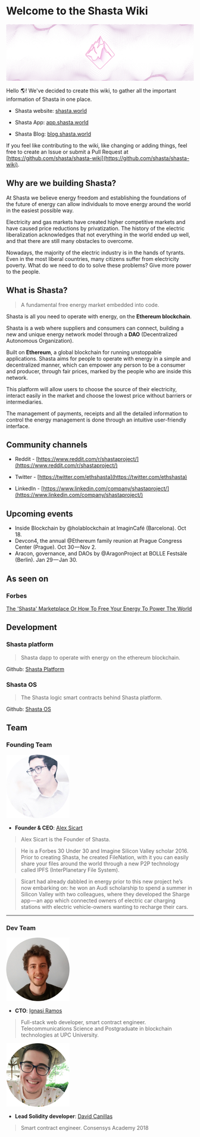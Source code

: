# Welcome to the Shasta Wiki

![](images/shasta-intro.png)

Hello 🌎! We've decided to create this wiki, to gather all the important information of Shasta in one place.

- Shasta website: [shasta.world](https://shasta.world/)

- Shasta App: [app.shasta.world](https://app.shasta.world)

- Shasta Blog: [blog.shasta.world](https://medium.com/shastaproject)

If you feel like contributing to the wiki, like changing or adding things, feel free to create an Issue or submit a Pull Request at [https://github.com/shasta/shasta-wiki](https://github.com/shasta/shasta-wiki).

## Why are we building Shasta?

At Shasta we believe energy freedom and establishing the foundations of the future of energy can allow individuals to move energy around the world in the easiest possible way.

Electricity and gas markets have created higher competitive markets and have caused price reductions by privatization. The history of the electric liberalization acknowledges that not everything in the world ended up well, and that there are still many obstacles to overcome.

Nowadays, the majority of the electric industry is in the hands of tyrants. Even in the most liberal countries, many citizens suffer from electricity poverty. What do we need to do to solve these problems? Give more power to the people.

## What is Shasta?
> A fundamental free energy market embedded into code.

Shasta is all you need to operate with energy, on the **Ethereum blockchain**.

Shasta is a web where suppliers and consumers can connect, building a new and unique energy network model through a **DAO** (Decentralized Autonomous Organization).

Built on **Ethereum**, a global blockchain for running unstoppable applications. Shasta aims for people to operate with energy in a simple and decentralized manner, which can empower any person to be a consumer and producer, through fair prices, marked by the people who are inside this network.

This platform will allow users to choose the source of their electricity, interact easily in the market and choose the lowest price without barriers or intermediaries.

The management of payments, receipts and all the detailed information to control the energy management is done through an intuitive user-friendly interface.

## Community channels
- Reddit - [https://www.reddit.com/r/shastaproject/](https://www.reddit.com/r/shastaproject/)

- Twitter - [https://twitter.com/ethshasta](https://twitter.com/ethshasta)

- LinkedIn - [https://www.linkedin.com/company/shastaproject/](https://www.linkedin.com/company/shastaproject/)

## Upcoming events
- Inside Blockchain by @holablockchain at ImaginCafé (Barcelona). Oct 18.
- Devcon4, the annual @Ethereum family reunion at Prague Congress Center (Prague). Oct 30 — Nov 2.
- Aracon, governance, and DAOs by @AragonProject at BOLLE Festsäle (Berlin). Jan 29 — Jan 30.

## As seen on
### Forbes
[The 'Shasta' Marketplace Or How To Free Your Energy To Power The World](https://www.forbes.com/sites/palomacanterogomez/2018/10/04/the-shasta-marketplace-or-how-to-free-your-energy-to-power-the-world/#3499ebdb60dd)

## Development
### Shasta platform
> Shasta dapp to operate with energy on the ethereum blockchain.

Github: [Shasta Platform](https://github.com/Shasta/Shasta)
### Shasta OS
> The Shasta logic smart contracts behind Shasta platform.

Github: [Shasta OS](https://github.com/Shasta/ShastaOS)

## Team
### Founding Team

<img src="images/alex.png" style="width:170px">

- **Founder & CEO**: [Alex Sicart](https://twitter.com/alexsicart)

> Alex Sicart is the Founder of Shasta.

> He is a Forbes 30 Under 30 and Imagine Silicon Valley scholar 2016. Prior to creating Shasta, he created FileNation, with it you can easily share your files around the world through a new P2P technology called IPFS (InterPlanetary File System).

> Sicart had already dabbled in energy prior to this new project he’s now embarking on: he won an Audi scholarship to spend a summer in Silicon Valley with two colleagues, where they developed the Sharge app — an app which connected owners of electric car charging stations with electric vehicle-owners wanting to recharge their cars.

___

### Dev Team

<img src="images/ignasi.png" style="width:170px">

- **CTO**: [Ignasi Ramos](https://twitter.com/IgnasiRamos)

> Full-stack web developer, smart contract engineer. Telecommunications Science and Postgraduate in blockchain technologies at UPC University.

<img src="images/david.png" style="width:170px">

- **Lead Solidity developer**: [David Canillas](https://twitter.com/DavidAweesome)

> Smart contract engineer. Consensys Academy 2018
